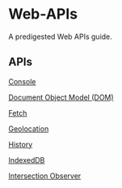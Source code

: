 # Web-APIs
A predigested Web APIs guide.

## APIs
<a href="./Console/README.md" target="_self">Console</a>

<a href="./Document Object Model (DOM)/README.md" target="_self">Document Object Model (DOM)</a>

<a href="./Fetch/README.md" target="_self">Fetch</a>

<a href="./Geolocation/README.md" target="_self">Geolocation</a>

<a href="./History/README.md" target="_self">History</a>

<a href="./IndexedDB/README.md" target="_self">IndexedDB</a>

<a href="./Intersection Observer/README.md" target="_self">Intersection Observer</a>

